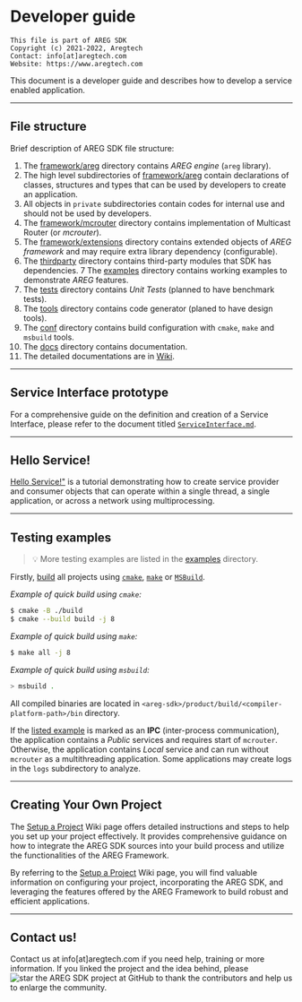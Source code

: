 # Developer guide
```
This file is part of AREG SDK
Copyright (c) 2021-2022, Aregtech
Contact: info[at]aregtech.com
Website: https://www.aregtech.com
```

This document is a developer guide and describes how to develop a service enabled application.

---

## File structure

Brief description of AREG SDK file structure:
1. The [framework/areg](https://github.com/aregtech/areg-sdk/tree/master/framework/areg/) directory contains _AREG engine_ (`areg` library).
2. The high level subdirectories of [framework/areg](https://github.com/aregtech/areg-sdk/tree/master/framework/areg/) contain declarations of classes, structures and types that can be used by developers to create an application.
3. All objects in `private` subdirectories contain codes for internal use and should not be used  by developers.
4. The [framework/mcrouter](https://github.com/aregtech/areg-sdk/tree/master/framework/mcrouter/) directory contains implementation of Multicast Router (or _mcrouter_).
5. The [framework/extensions](https://github.com/aregtech/areg-sdk/tree/master/framework/extensions/) directory contains extended objects of _AREG framework_ and may require extra library dependency (configurable).
6. The [thirdparty](https://github.com/aregtech/areg-sdk/tree/master/thirdparty) directory contains third-party modules that SDK has dependencies.
7 The [examples](https://github.com/aregtech/areg-sdk/tree/master/examples/) directory contains working examples to demonstrate _AREG_ features.
8. The [tests](https://github.com/aregtech/areg-sdk/tree/master/tests/) directory contains _Unit Tests_ (planned to have benchmark tests).
9. The [tools](https://github.com/aregtech/areg-sdk/tree/master/tools/) directory contains code generator (planed to have design tools).
10. The [conf](https://github.com/aregtech/areg-sdk/tree/master/conf/) directory contains build configuration with `cmake`, `make` and `msbuild` tools.
11. The [docs](https://github.com/aregtech/areg-sdk/tree/master/docs/) directory contains documentation.
12. The detailed documentations are in [Wiki](https://github.com/aregtech/areg-sdk/wiki).

---

## Service Interface prototype

For a comprehensive guide on the definition and creation of a Service Interface, please refer to the document titled [`ServiceInterface.md`](https://github.com/aregtech/areg-sdk/blob/master/docs/ServiceInterface.md).

---

## Hello Service!

[Hello Service!"](https://github.com/aregtech/areg-sdk/blob/master/docs/HelloService.md) is a tutorial demonstrating how to create service provider and consumer objects that can operate within a single thread, a single application, or across a network using multiprocessing.

---

## Testing examples

> 💡 More testing examples are listed in the [examples](https://github.com/aregtech/areg-sdk/tree/master/examples/) directory.

Firstly, [build](https://github.com/aregtech/areg-sdk/wiki/03.-Software-build) all projects using [`cmake`](https://github.com/aregtech/areg-sdk/wiki/03.-Software-build#build-with-cmake-cmakeliststxt), [`make`](https://github.com/aregtech/areg-sdk/wiki/03.-Software-build#build-with-make-makefile) or [`MSBuild`](https://github.com/aregtech/areg-sdk/wiki/03.-Software-build#build-with-msbuild-areg-sdksln).

_Example of quick build using `cmake`:_
```bash
$ cmake -B ./build
$ cmake --build build -j 8
```

_Example of quick build using `make`:_
```bash
$ make all -j 8
```

_Example of quick build using `msbuild`:_
```bash
> msbuild .
```

All compiled binaries are located in `<areg-sdk>/product/build/<compiler-platform-path>/bin` directory.

If the [listed example](https://github.com/aregtech/areg-sdk/blob/master/examples/README.md) is marked as an **IPC** (inter-process communication), the application contains a _Public_ services and requires start of `mcrouter`. Otherwise, the application contains _Local_ service and can run without `mcrouter` as a multithreading application. Some applications may create logs in the `logs` subdirectory to analyze.

---

## Creating Your Own Project

The [Setup a Project](https://github.com/aregtech/areg-sdk/wiki/08.-Setup-a-project) Wiki page offers detailed instructions and steps to help you set up your project effectively. It provides comprehensive guidance on how to integrate the AREG SDK sources into your build process and utilize the functionalities of the AREG Framework.

By referring to the [Setup a Project](https://github.com/aregtech/areg-sdk/wiki/08.-Setup-a-project) Wiki page, you will find valuable information on configuring your project, incorporating the AREG SDK, and leveraging the features offered by the AREG Framework to build robust and efficient applications.

---

## Contact us!

Contact us at info[at]aregtech.com if you need help, training or more information.
If you linked the project and the idea behind, please ![star the AREG SDK project](https://img.shields.io/github/stars/aregtech/areg-sdk.svg?style=social&label=star%20the%20AREG%20SDK%20project) at GitHub to thank the contributors and help us to enlarge the community.
